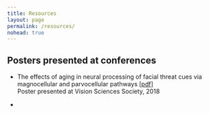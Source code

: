 ```yaml
---
title: Resources
layout: page
permalink: /resources/
nohead: true
---
```


## Posters presented at conferences
* The effects of aging in neural processing of facial threat cues via magnocellular and parvocellular pathways [[pdf]](../images/Im_et_al_VSS_2018.pdf)<br/>
  Poster presented at Vision Sciences Society, 2018
  
* 
